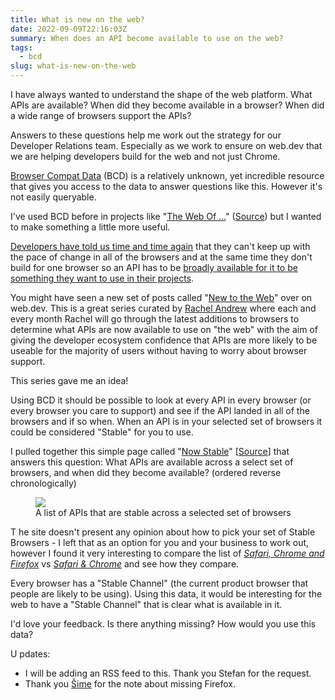 ```yaml
---
title: What is new on the web?
date: 2022-09-09T22:16:03Z
summary: When does an API become available to use on the web?
tags:
  - bcd
slug: what-is-new-on-the-web
---
```

I have always wanted to understand the shape of the web platform. What APIs are available? When did they become available in a browser? When did a wide range of browsers support the APIs?

Answers to these questions help me work out the strategy for our Developer Relations team. Especially as we work to ensure on web.dev that we are helping developers build for the web and not just Chrome.

[Browser Compat Data](https://paul.kinlan.me/bcd-a-hidden-web-compat-gem/) (BCD) is a relatively unknown, yet incredible resource that gives you access to the data to answer questions like this. However it's not easily queryable.

I've used BCD before in projects like "[The Web Of ...](https://the-web-of.glitch.me/)" ([Source](https://github.com/PaulKinlan/the-web-of)) but I wanted to make something a little more useful.

[Developers have told us time and time again](https://paul.kinlan.me/top-web-developer-pain-points-in-2021/) that they can't keep up with the pace of change in all of the browsers and at the same time they don't build for one browser so an API has to be [broadly available for it to be something they want to use in their projects](https://paul.kinlan.me/thinking-about-developer-satisfaction-and-web-developers/).

You might have seen a new set of posts called "[New to the Web](https://web.dev/tags/new-to-the-web/)" over on web.dev. This is a great series curated by [Rachel Andrew](https://rachelandrew.co.uk/) where each and every month Rachel will go through the latest additions to browsers to determine what APIs are now available to use on "the web" with the aim of giving the developer ecosystem confidence that APIs are more likely to be useable for the majority of users without having to worry about browser support.

This series gave me an idea\!

Using BCD it should be possible to look at every API in every browser (or every browser you care to support) and see if the API landed in all of the browsers and if so when. When an API is in your selected set of browsers it could be considered "Stable" for you to use.

I pulled together this simple page called "[Now Stable](https://time-to-stable.deno.dev/when-stable?browser-chrome=on&amp;browser-safari=on&amp;browser-firefox=on&amp;feature-api=on&amp;feature-css=on&amp;feature-html=on&amp;feature-javascript=on)" \[[Source](https://github.com/PaulKinlan/time-to-stable)\] that answers this question: What APIs are available across a select set of browsers, and when did they become available? (ordered reverse chronologically)

<figure><img src="/images/screen-shot-2022-09-09-at-23.36.34.png" /><figcaption>A list of APIs that are stable across a selected set of browsers</figcaption></figure>

T he site doesn't present any opinion about how to pick your set of Stable Browsers - I left that as an option for you and your business to work out, however I found it very interesting to compare the list of *[Safari, Chrome and Firefox](https://time-to-stable.deno.dev/when-stable?browser-chrome=on&amp;browser-safari=on&amp;browser-firefox=on&amp;feature-api=on&amp;feature-css=on&amp;feature-html=on&amp;feature-javascript=on)* vs [*Safari & Chrome*](https://time-to-stable.deno.dev/when-stable?browser-chrome=on&amp;browser-safari=on&amp;browser-firefox=on&amp;feature-api=on&amp;feature-css=on&amp;feature-html=on&amp;feature-javascript=on) and see how they compare.

Every browser has a "Stable Channel" (the current product browser that people are likely to be using). Using this data, it would be interesting for the web to have a "Stable Channel" that is clear what is available in it.

I'd love your feedback. Is there anything missing? How would you use this data?

U pdates:

* I will be adding an RSS feed to this. Thank you Stefan for the request.
* Thank you [Šime](https://twitter.com/simevidas/status/1568395613472972800) for the note about missing Firefox.